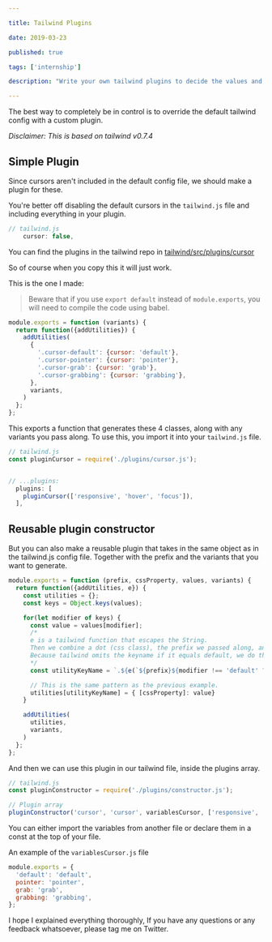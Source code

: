 ```yaml
---

title: Tailwind Plugins

date: 2019-03-23

published: true

tags: ['internship']

description: "Write your own tailwind plugins to decide the values and the classnames that get generated."

---
```


The best way to completely be in control is to override the default tailwind config with a custom plugin.

_Disclaimer: This is based on tailwind v0.7.4_

## Simple Plugin

Since cursors aren't included in the default config file, we should make a plugin for these.

You're better off disabling the default cursors in the `tailwind.js` file and including everything in your plugin.

```js
// tailwind.js
    cursor: false,
```

You can find the plugins in the tailwind repo in [tailwind/src/plugins/cursor](https://github.com/tailwindcss/tailwindcss/blob/master/src/plugins/cursor.js)

So of course when you copy this it will just work.

This is the one I made:

> Beware that if you use `export default` instead of `module.exports`, you will need to compile the code using babel.

```js
module.exports = function (variants) {
  return function({addUtilities}) {
    addUtilities(
      {
        '.cursor-default': {cursor: 'default'},
        '.cursor-pointer': {cursor: 'pointer'},
        '.cursor-grab': {cursor: 'grab'},
        '.cursor-grabbing': {cursor: 'grabbing'},
      },
      variants,
    )
  };
};
```

This exports a function that generates these 4 classes, along with any variants you pass along. To use this, you import it into your `tailwind.js` file.

```js
// tailwind.js
const pluginCursor = require('./plugins/cursor.js');


// ...plugins:
  plugins: [
    pluginCursor(['responsive', 'hover', 'focus']),
  ],
```

## Reusable plugin constructor

But you can also make a reusable plugin that takes in the same object as in the tailwind.js config file. Together with the prefix and the variants that you want to generate.

```js
module.exports = function (prefix, cssProperty, values, variants) {
  return function({addUtilities, e}) {
    const utilities = {};
    const keys = Object.keys(values);

    for(let modifier of keys) {
      const value = values[modifier];
      /*
      e is a tailwind function that escapes the String.
      Then we combine a dot (css class), the prefix we passed along, and the keyname of our object. 
      Because tailwind omits the keyname if it equals default, we do that aswell.
      */
      const utilityKeyName = `.${e(`${prefix}${modifier !== 'default' ? '-' + modifier : ''}`)}`;

      // This is the same pattern as the previous example.
      utilities[utilityKeyName] = { [cssProperty]: value}
    }

    addUtilities(
      utilities,
      variants,
    )
  };
};
```

And then we can use this plugin in our tailwind file, inside the plugins array.

```js
// tailwind.js
const pluginConstructor = require('./plugins/constructor.js');

// Plugin array
pluginConstructor('cursor', 'cursor', variablesCursor, ['responsive', 'hover', 'focus']),
```

You can either import the variables from another file or declare them in a const at the top of your file.

An example of the `variablesCursor.js` file

```js
module.exports = {
  'default': 'default',
  pointer: 'pointer',
  grab: 'grab',
  grabbing: 'grabbing',
};
```

I hope I explained everything thoroughly, If you have any questions or any feedback whatsoever, please tag me on Twitter.